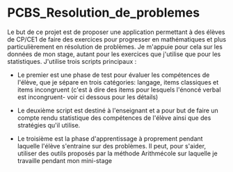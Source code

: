 # PCBS_Resolution_de_problemes

Le but de ce projet est de proposer une application permettant à des élèves de CP/CE1 de faire des exercices pour progresser en mathématiques et plus particulièrement en résolution de problèmes. Je m'appuie pour cela sur les données de mon stage, autant pour les exercices que j'utilise que pour les statistiques.
J'utilise trois scripts principaux :

* Le premier est une phase de test pour évaluer les compétences de l'élève, que je sépare en trois catégories: langage, items classiques et items incongruent (c'est à dire des items pour lesquels l'énoncé verbal est incongruent- voir ci dessous pour les détails)
* Le deuxième script est destiné à l'enseignant et a pour but de faire un compte rendu statistique des compétences de l'élève ainsi que des stratégies qu'il utilise.

* Le troisième est la phase d'apprentissage à proprement pendant laquelle l'élève s'entraine sur des problèmes. Il peut, pour s'aider, utiliser des outils proposés par la méthode Arithmécole sur laquelle je travaille pendant mon mini-stage

